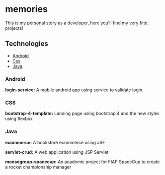 # memories
This is my personal story as a developer, here you'll find my very first projects!

## Technologies

- [Android](#Android)
- [Css](#CSS)
- [Java](#Java)

### Android

**login-service:** A mobile android app using service to validate login

### CSS

**bootstrap-4-template:** Landing page using bootstrap 4 and the new styles using flexbox

### Java

**ecommerce:** A bookstore ecommerce using JSF 

**servlet-crud:** A web application using JSP Servlet

**moosegroup-spacecup:** An academic project for FIAP SpaceCup to create a rocket championship manager
